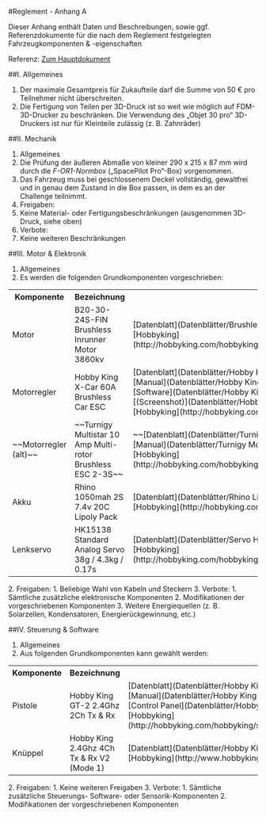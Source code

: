 #Reglement - Anhang A

Dieser Anhang enthält Daten und Beschreibungen, sowie ggf. Referenzdokumente für die nach dem Reglement festgelegten Fahrzeugkomponenten & -eigenschaften

Referenz: [Zum Hauptdokument](Reglement.md)

##I. Allgemeines
1. Der maximale Gesamtpreis für Zukaufteile darf die Summe von 50 € pro Teilnehmer nicht überschreiten.
2. Die Fertigung von Teilen per 3D-Druck ist so weit wie möglich auf FDM-3D-Drucker zu beschränken. Die Verwendung des „Objet 30 pro“ 3D-Druckers ist nur für Kleinteile zulässig (z. B. Zahnräder)

##II. Mechanik
1. Allgemeines
  1. Die Prüfung der äußeren Abmaße von kleiner 290 x 215 x 87 mm wird durch die *F-OR1-Normbox* („SpacePilot Pro“-Box) vorgenommen.
  2. Das Fahrzeug muss bei geschlossenem Deckel vollständig, gewaltfrei und in genau dem Zustand in die Box passen, in dem es an der Challenge teilnimmt.
2. Freigaben:
  1. Keine Material- oder Fertigungsbeschränkungen (ausgenommen 3D-Druck, siehe oben)
3. Verbote:
  1. Keine weiteren Beschränkungen

##III. Motor & Elektronik
1. Allgemeines
  1. Es werden die folgenden Grundkomponenten vorgeschrieben:
<table><tbody><tr><th>Komponente</th><th>Bezeichnung</th><th>Links</th></tr>
<tr><td>Motor</td><td>B20-30-24S-FIN Brushless Inrunner Motor 3860kv</td><td>[Datenblatt](Datenblätter/Brushless Motor B20-30-24S-FIN - Datenblatt.pdf)<br>[Hobbyking](http://hobbyking.com/hobbyking/store/__24930__B20_30_24S_FIN_Brushless_Inrunner_Motor_3860kv.html)</td></tr>
<tr><td>Motorregler</td><td>Hobby King X-Car 60A Brushless Car ESC</td><td>[Datenblatt](Datenblätter/Hobby King X-Car Motorregler - Datenblatt.pdf)<br>[Manual](Datenblätter/Hobby King X-Car Motorregler - User Manual.pdf)<br>[Software](Datenblätter/Hobby King X-Car Motorregler - USB Programming Software.zip)<br>[(Screenshot)](Datenblätter/Hobby King X-Car Motorregler - USB Programming Software.jpg)<br>[Hobbyking](http://hobbyking.com/hobbyking/store/uh_viewItem.asp?idProduct=28375)</td></tr>
<tr><td>~~Motorregler (alt)~~</td><td>~~Turnigy Multistar 10 Amp Multi-rotor Brushless ESC 2-3S~~</td><td>~~[Datenblatt](Datenblätter/Turnigy Motorregler - Datenblatt.pdf)<br>[Manual](Datenblätter/Turnigy Motorregler - Manual.pdf)<br>[Hobbyking](http://hobbyking.com/hobbyking/store/__25362__Turnigy_Multistar_10_Amp_Multi_rotor_Brushless_ESC_2_3S.html)~~</td></tr>
<tr><td>Akku</td><td>Rhino 1050mah 2S 7.4v 20C Lipoly Pack</td><td>[Datenblatt](Datenblätter/Rhino Lipoly Pack 1050 - Datenblatt.pdf)<br>[Hobbyking](http://hobbyking.com/hobbyking/store/__7307__Rhino_1050mah_2S_7_4v_20C_Lipoly_Pack.html)</td></tr>
<tr><td>Lenkservo</td><td>HK15138 Standard Analog Servo 38g / 4.3kg / 0.17s</td><td>[Datenblatt](Datenblätter/Servo HK15138 - Datenblatt.pdf)<br>[Hobbyking](http://hobbyking.com/hobbyking/store/__16269__HK15138_Standard_Analog_Servo_38g_4_3kg_0_17s.html)</td></tr>
</table>
2. Freigaben:
  1. Beliebige Wahl von Kabeln und Steckern
3. Verbote:
  1. Sämtliche zusätzliche elektronische Komponenten
  2. Modifikationen der vorgeschriebenen Komponenten
  3. Weitere Energiequellen (z. B. Solarzellen, Kondensatoren, Energierückgewinnung, etc.)

##IV. Steuerung & Software
1. Allgemeines
  1. Aus folgenden Grundkomponenten kann gewählt werden:
<table><tbody><tr><th>Komponente</th><th>Bezeichnung</th><th>Links</th></tr>
<tr><td>Pistole</td><td>Hobby King GT-2 2.4Ghz 2Ch Tx & Rx</td><td>[Datenblatt](Datenblätter/Hobby King GT-2 - Datenblatt.pdf)<br>[Manual](Datenblätter/Hobby King GT-2 - Manual.pdf)<br>[Control Panel](Datenblätter/Hobby King GT-2 - Control Panel.jpg)<br>[Hobbyking](http://hobbyking.com/hobbyking/store/__10608__Hobby_King_GT_2_2_4Ghz_2Ch_Tx_Rx.html)</td></tr>
<tr><td>Knüppel</td><td>Hobby King 2.4Ghz 4Ch Tx & Rx V2 (Mode 1)</td><td>[Datenblatt](Datenblätter/Hobby King TR6A - Datenblatt.pdf)<br>[Hobbyking](http://www.hobbyking.com/hobbyking/store/uh_viewItem.asp?idProduct=8337)</td></tr>
</table>
2. Freigaben:
  1. Keine weiteren Freigaben
3. Verbote:
  1. Sämtliche zusätzliche Steuerungs- Software- oder Sensorik-Komponenten
  2. Modifikationen der vorgeschriebenen Komponenten
